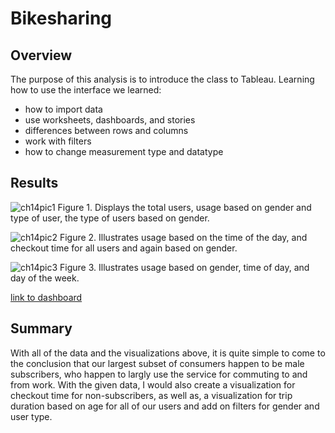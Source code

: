 # Bikesharing

## Overview
The purpose of this analysis is to introduce the class to Tableau. Learning how to use the interface we learned:
- how to import data
- use worksheets, dashboards, and stories
- differences between rows and columns
- work with filters
- how to change measurement type and datatype 


## Results
![ch14pic1](https://user-images.githubusercontent.com/98374315/171049208-135a3f72-8a93-419f-bcb7-56860794a0c7.PNG)
Figure 1. Displays the total users, usage based on gender and type of user, the type of users based on gender.

![ch14pic2](https://user-images.githubusercontent.com/98374315/171049223-3516a48f-8e19-4098-ad8b-b901d3769c28.PNG)
Figure 2. Illustrates usage based on the time of the day, and checkout time for all users and again based on gender. 

![ch14pic3](https://user-images.githubusercontent.com/98374315/171049231-ec01db38-0dd3-432b-8d0c-1a7543e93548.PNG)
Figure 3. Illustrates usage based on gender, time of day, and day of the week. 

[link to dashboard](https://public.tableau.com/shared/H3S9Q3ZYT?:display_count=n&:origin=viz_share_link)


## Summary
With all of the data and the visualizations above, it is quite simple to come to the conclusion that our largest subset of consumers happen to be male subscribers, who happen to largly use the service for commuting to and from work. With the given data, I would also create a visualization for checkout time for non-subscribers, as well as, a visualization for trip duration based on age for all of our users and add on filters for gender and user type.
